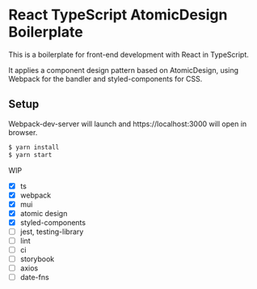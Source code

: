 # React TypeScript AtomicDesign Boilerplate

This is a boilerplate for front-end development with React in TypeScript.

It applies a component design pattern based on AtomicDesign, using Webpack for the bandler and styled-components for CSS.

## Setup

Webpack-dev-server will launch and https://localhost:3000 will open in browser.

```sh
$ yarn install
$ yarn start
```

WIP

- [x] ts
- [x] webpack
- [x] mui
- [x] atomic design
- [x] styled-components
- [ ] jest, testing-library
- [ ] lint
- [ ] ci
- [ ] storybook
- [ ] axios
- [ ] date-fns
